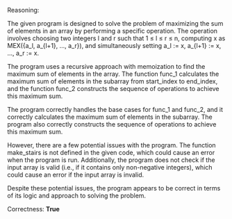 Reasoning: 

The given program is designed to solve the problem of maximizing the sum of elements in an array by performing a specific operation. The operation involves choosing two integers l and r such that 1 ≤ l ≤ r ≤ n, computing x as MEX({a_l, a_{l+1}, ..., a_r}), and simultaneously setting a_l := x, a_{l+1} := x, ..., a_r := x.

The program uses a recursive approach with memoization to find the maximum sum of elements in the array. The function func_1 calculates the maximum sum of elements in the subarray from start_index to end_index, and the function func_2 constructs the sequence of operations to achieve this maximum sum.

The program correctly handles the base cases for func_1 and func_2, and it correctly calculates the maximum sum of elements in the subarray. The program also correctly constructs the sequence of operations to achieve this maximum sum.

However, there are a few potential issues with the program. The function make_stairs is not defined in the given code, which could cause an error when the program is run. Additionally, the program does not check if the input array is valid (i.e., if it contains only non-negative integers), which could cause an error if the input array is invalid.

Despite these potential issues, the program appears to be correct in terms of its logic and approach to solving the problem.

Correctness: **True**